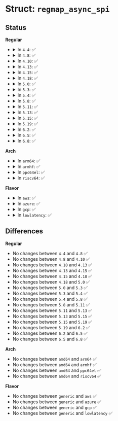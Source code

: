 # Struct: <code>regmap_async_spi</code>

## Status
<b>Regular</b>
<ul>
<li>
<details>
<summary>In <code>4.4</code>: ✅</summary>

```c
struct regmap_async_spi {
    struct regmap_async core;
    struct spi_message m;
    struct spi_transfer t[2];
};
```
</details>
</li>
<li>
<details>
<summary>In <code>4.8</code>: ✅</summary>

```c
struct regmap_async_spi {
    struct regmap_async core;
    struct spi_message m;
    struct spi_transfer t[2];
};
```
</details>
</li>
<li>
<details>
<summary>In <code>4.10</code>: ✅</summary>

```c
struct regmap_async_spi {
    struct regmap_async core;
    struct spi_message m;
    struct spi_transfer t[2];
};
```
</details>
</li>
<li>
<details>
<summary>In <code>4.13</code>: ✅</summary>

```c
struct regmap_async_spi {
    struct regmap_async core;
    struct spi_message m;
    struct spi_transfer t[2];
};
```
</details>
</li>
<li>
<details>
<summary>In <code>4.15</code>: ✅</summary>

```c
struct regmap_async_spi {
    struct regmap_async core;
    struct spi_message m;
    struct spi_transfer t[2];
};
```
</details>
</li>
<li>
<details>
<summary>In <code>4.18</code>: ✅</summary>

```c
struct regmap_async_spi {
    struct regmap_async core;
    struct spi_message m;
    struct spi_transfer t[2];
};
```
</details>
</li>
<li>
<details>
<summary>In <code>5.0</code>: ✅</summary>

```c
struct regmap_async_spi {
    struct regmap_async core;
    struct spi_message m;
    struct spi_transfer t[2];
};
```
</details>
</li>
<li>
<details>
<summary>In <code>5.3</code>: ✅</summary>

```c
struct regmap_async_spi {
    struct regmap_async core;
    struct spi_message m;
    struct spi_transfer t[2];
};
```
</details>
</li>
<li>
<details>
<summary>In <code>5.4</code>: ✅</summary>

```c
struct regmap_async_spi {
    struct regmap_async core;
    struct spi_message m;
    struct spi_transfer t[2];
};
```
</details>
</li>
<li>
<details>
<summary>In <code>5.8</code>: ✅</summary>

```c
struct regmap_async_spi {
    struct regmap_async core;
    struct spi_message m;
    struct spi_transfer t[2];
};
```
</details>
</li>
<li>
<details>
<summary>In <code>5.11</code>: ✅</summary>

```c
struct regmap_async_spi {
    struct regmap_async core;
    struct spi_message m;
    struct spi_transfer t[2];
};
```
</details>
</li>
<li>
<details>
<summary>In <code>5.13</code>: ✅</summary>

```c
struct regmap_async_spi {
    struct regmap_async core;
    struct spi_message m;
    struct spi_transfer t[2];
};
```
</details>
</li>
<li>
<details>
<summary>In <code>5.15</code>: ✅</summary>

```c
struct regmap_async_spi {
    struct regmap_async core;
    struct spi_message m;
    struct spi_transfer t[2];
};
```
</details>
</li>
<li>
<details>
<summary>In <code>5.19</code>: ✅</summary>

```c
struct regmap_async_spi {
    struct regmap_async core;
    struct spi_message m;
    struct spi_transfer t[2];
};
```
</details>
</li>
<li>
<details>
<summary>In <code>6.2</code>: ✅</summary>

```c
struct regmap_async_spi {
    struct regmap_async core;
    struct spi_message m;
    struct spi_transfer t[2];
};
```
</details>
</li>
<li>
<details>
<summary>In <code>6.5</code>: ✅</summary>

```c
struct regmap_async_spi {
    struct regmap_async core;
    struct spi_message m;
    struct spi_transfer t[2];
};
```
</details>
</li>
<li>
<details>
<summary>In <code>6.8</code>: ✅</summary>

```c
struct regmap_async_spi {
    struct regmap_async core;
    struct spi_message m;
    struct spi_transfer t[2];
};
```
</details>
</li>
</ul>
<b>Arch</b>
<ul>
<li>
<details>
<summary>In <code>arm64</code>: ✅</summary>

```c
struct regmap_async_spi {
    struct regmap_async core;
    struct spi_message m;
    struct spi_transfer t[2];
};
```
</details>
</li>
<li>
<details>
<summary>In <code>armhf</code>: ✅</summary>

```c
struct regmap_async_spi {
    struct regmap_async core;
    struct spi_message m;
    struct spi_transfer t[2];
};
```
</details>
</li>
<li>
<details>
<summary>In <code>ppc64el</code>: ✅</summary>

```c
struct regmap_async_spi {
    struct regmap_async core;
    struct spi_message m;
    struct spi_transfer t[2];
};
```
</details>
</li>
<li>
<details>
<summary>In <code>riscv64</code>: ✅</summary>

```c
struct regmap_async_spi {
    struct regmap_async core;
    struct spi_message m;
    struct spi_transfer t[2];
};
```
</details>
</li>
</ul>
<b>Flavor</b>
<ul>
<li>
<details>
<summary>In <code>aws</code>: ✅</summary>

```c
struct regmap_async_spi {
    struct regmap_async core;
    struct spi_message m;
    struct spi_transfer t[2];
};
```
</details>
</li>
<li>
<details>
<summary>In <code>azure</code>: ✅</summary>

```c
struct regmap_async_spi {
    struct regmap_async core;
    struct spi_message m;
    struct spi_transfer t[2];
};
```
</details>
</li>
<li>
<details>
<summary>In <code>gcp</code>: ✅</summary>

```c
struct regmap_async_spi {
    struct regmap_async core;
    struct spi_message m;
    struct spi_transfer t[2];
};
```
</details>
</li>
<li>
<details>
<summary>In <code>lowlatency</code>: ✅</summary>

```c
struct regmap_async_spi {
    struct regmap_async core;
    struct spi_message m;
    struct spi_transfer t[2];
};
```
</details>
</li>
</ul>

## Differences
<b>Regular</b>
<ul>
<li>
No changes between <code>4.4</code> and <code>4.8</code> ✅
</li>
<li>
No changes between <code>4.8</code> and <code>4.10</code> ✅
</li>
<li>
No changes between <code>4.10</code> and <code>4.13</code> ✅
</li>
<li>
No changes between <code>4.13</code> and <code>4.15</code> ✅
</li>
<li>
No changes between <code>4.15</code> and <code>4.18</code> ✅
</li>
<li>
No changes between <code>4.18</code> and <code>5.0</code> ✅
</li>
<li>
No changes between <code>5.0</code> and <code>5.3</code> ✅
</li>
<li>
No changes between <code>5.3</code> and <code>5.4</code> ✅
</li>
<li>
No changes between <code>5.4</code> and <code>5.8</code> ✅
</li>
<li>
No changes between <code>5.8</code> and <code>5.11</code> ✅
</li>
<li>
No changes between <code>5.11</code> and <code>5.13</code> ✅
</li>
<li>
No changes between <code>5.13</code> and <code>5.15</code> ✅
</li>
<li>
No changes between <code>5.15</code> and <code>5.19</code> ✅
</li>
<li>
No changes between <code>5.19</code> and <code>6.2</code> ✅
</li>
<li>
No changes between <code>6.2</code> and <code>6.5</code> ✅
</li>
<li>
No changes between <code>6.5</code> and <code>6.8</code> ✅
</li>
</ul>
<b>Arch</b>
<ul>
<li>
No changes between <code>amd64</code> and <code>arm64</code> ✅
</li>
<li>
No changes between <code>amd64</code> and <code>armhf</code> ✅
</li>
<li>
No changes between <code>amd64</code> and <code>ppc64el</code> ✅
</li>
<li>
No changes between <code>amd64</code> and <code>riscv64</code> ✅
</li>
</ul>
<b>Flavor</b>
<ul>
<li>
No changes between <code>generic</code> and <code>aws</code> ✅
</li>
<li>
No changes between <code>generic</code> and <code>azure</code> ✅
</li>
<li>
No changes between <code>generic</code> and <code>gcp</code> ✅
</li>
<li>
No changes between <code>generic</code> and <code>lowlatency</code> ✅
</li>
</ul>
